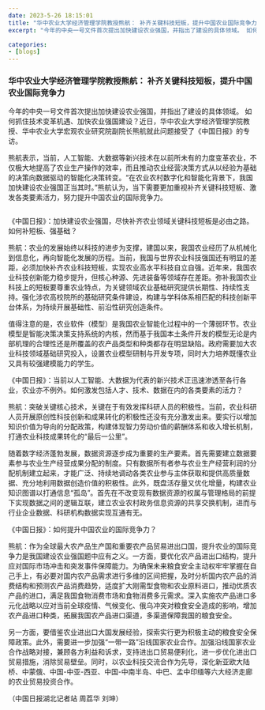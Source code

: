 ```yaml
---
date: 2023-5-26 18:15:01
title: "华中农业大学经济管理学院教授熊航： 补齐关键科技短板，提升中国农业国际竞争力"
excerpt: "今年的中央一号文件首次提出加快建设农业强国，并指出了建设的具体领域。 如何抓住技术变革机遇、加快农业强国建设？近日，华中农业大学经济管理学院教授、华中农业大学宏观农业研究院副院长熊航就此问题接受了《中国日报》的专访。"

categories:
- [blogs]
---
```

### 华中农业大学经济管理学院教授熊航： 补齐关键科技短板，提升中国农业国际竞争力

今年的中央一号文件首次提出加快建设农业强国，并指出了建设的具体领域。 如何抓住技术变革机遇、加快农业强国建设？近日，华中农业大学经济管理学院教授、华中农业大学宏观农业研究院副院长熊航就此问题接受了《中国日报》的专访。

熊航表示，当前，人工智能、大数据等新兴技术在以前所未有的力度变革农业，不仅极大地提高了农业生产操作的效率，而且推动农业经营决策方式从以经验为基础的决策向数据驱动的智能化决策转变。“在农业农村数字化和智能化背景下，我国加快建设农业强国正当其时。”熊航认为，当下需要更加重视补齐关键科技短板、激发各类要素活力，努力提升中国农业的国际竞争力。

 <p class="post_flex_center_center post_flex_p">
     <img src="https://img3.chinadaily.com.cn/images/202305/04/645346e8a3105379f5712c26.jpeg" alt="" />
 </p>

《中国日报》：加快建设农业强国，尽快补齐农业领域关键科技短板是必由之路。如何补短板、强基础？

熊航：农业的发展始终以科技的进步为支撑，建国以来，我国农业经历了从机械化到信息化，再向智能化发展的历程。当前，我国与世界农业科技强国还有明显的差距，必须加快补齐农业科技短板，实现农业高水平科技自立自强。近年来，我国农业科技创新能力稳步提升，但核心种源、先进装备等领域存在差距。弥补我国农业科技上的短板要尊重农业特点，为关键领域农业基础研究提供长期性、持续性支持。强化涉农高校院所的基础研究条件建设，构建与学科体系相匹配的科技创新平台体系，为持续开展基础性、前沿性研究创造条件。

值得注意的是，农业软件（模型）是我国农业智能化过程中的一个薄弱环节。农业模型是智能决策决策支持系统的内核，然而基于我国本土条件开发的模型无论是内部机理的合理性还是所覆盖的农产品类型和种类都存在明显缺陷。政府需要加大农业科技领域基础研究投入，设置农业模型研制与开发专项，同时大力培养既懂农业又具有较强建模能力的学生。

《中国日报》：当前以人工智能、大数据为代表的新兴技术正迅速渗透至各行各业，农业亦不例外。如何激发包括人才、技术、数据在内的各类要素的活力？

熊航：突破关键核心技术，关键在于有效发挥科研人员的积极性。当前，农业科研人员开展原创性科技创新和成果转化的积极性还没有充分激发出来。要实行以增加知识价值为导向的分配政策，构建体现智力劳动价值的薪酬体系和收入增长机制，打通农业科技成果转化的“最后一公里”。

随着数字经济蓬勃发展，数据资源逐步成为重要的生产要素。首先需要建立数据要素参与农业生产经营成果分配的制度。只有数据所有者参与农业生产经营利润的分配机制建立起来，才能广泛、持续地调动各类农业参与主体获取和提供高质量数据、充分地利用数据创造价值的积极性。此外，既盘活存量又优化增量，构建农业知识图谱以打通信息“孤岛”。首先在不改变现有数据资源的权属与管理格局的前提下实现数据之间的逻辑互联，建立农业农村政务信息资源的共享交换机制，进而与行业企业数据、科研机构数据实现互通有无。

《中国日报》：如何提升中国农业的国际竞争力？

熊航：作为全球最大农产品生产国和重要农产品贸易进出口国，提升农业的国际竞争力是我国建设农业强国题中应有之义。一方面，要优化农产品进出口结构，提升应对国际市场冲击和突发事件保障能力。为确保未来粮食安全主动权牢牢掌握在自己手上，有必要对国内农产品需求进行多维的区间把握，及时分析国内农产品的消费结构和预测农产品消费趋势，适度扩大刚需型食物和农业原料进口，推动优质农产品的进口，满足我国食物消费市场和食物消费多元需求。深入实施农产品进口多元化战略以应对当前全球疫情、气候变化、俄乌冲突对粮食安全造成的影响，增加农产品进口种类，拓展我国农产品进口渠道，多渠道保障我国的粮食安全。

另一方面，要借鉴农业进出口大国发展经验，探索实行更为积极主动的粮食安全保障政策。此外，需要进一步加强“一带一路”沿线国家农业合作。加强沿线国家农业合作战略对接，兼顾各方利益和诉求，支持进出口贸易便利化，进一步优化进出口贸易措施，消除贸易壁垒。同时，以农业科技交流合作为先导，深化新亚欧大陆桥、中蒙俄、中国-中亚-西亚、中国-中南半岛、中巴、孟中印缅等六大经济走廊的农业贸易投资合作。

（中国日报湖北记者站 周荔华 刘坤）

